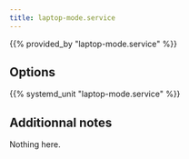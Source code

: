 ```yaml
---
title: laptop-mode.service
---
```


{{% provided_by "laptop-mode.service" %}}

## Options

{{% systemd_unit "laptop-mode.service" %}}

## Additionnal notes

Nothing here.